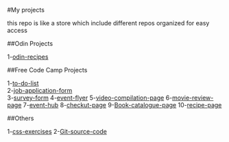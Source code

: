 #My projects


this repo is like a store which include different repos organized for easy access

##Odin Projects

1-[odin-recipes](https://github.com/KenawMarie/odin-recipes)

##Free Code Camp Projects

1-[to-do-list](https://github.com/KenawMarie/to-do-list)<br>
2-[job-application-form](https://github.com/KenawMarie/job-application-form)<br>
3-[survey-form](https://github.com/KenawMarie/survey-form)
4-[event-flyer](https://github.com/KenawMarie/event-flyer)
5-[video-compilation-page](https://github.com/KenawMarie/video-compilation-page)
6-[movie-review-page](https://github.com/KenawMarie/movie-review-page)
7-[event-hub](https://github.com/KenawMarie/event-hub)
8-[checkut-page](https://github.com/KenawMarie/checkout-page)
9-[Book-catalogue-page](https://github.com/KenawMarie/book-catalogue-page)
10-[recipe-page](http://github.com/KenawMarie/recipe-page)



##Others

1-[css-exercises](https://github.com/KenawMarie/css-exercises)
2-[Git-source-code](https://github.com/KenawMarie/git-source-code)
